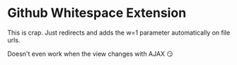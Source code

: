 # Github Whitespace Extension

This is crap. Just redirects and adds the w=1 parameter automatically on file urls. 

Doesn't even work when the view changes with AJAX :smirk:
